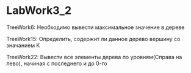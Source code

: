 # LabWork3_2

TreeWork6:
Необходимо вывести максимальное значение в дереве

TreeWork15:
Определить, содержит ли данное дерево вершину со значанием K

TreeWork22:
Вывести все элементы дерева по уровням(Справа на лево), начиная с последнего и до 0-го

